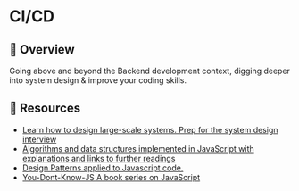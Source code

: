 # CI/CD

## 📙 Overview

Going above and beyond the Backend development context, digging deeper into system design & improve your coding skills.

## 🔗 Resources
- [Learn how to design large-scale systems. Prep for the system design interview](https://github.com/donnemartin/system-design-primer)
- [Algorithms and data structures implemented in JavaScript with explanations and links to further readings](https://github.com/trekhleb/javascript-algorithms)
- [Design Patterns applied to Javascript code.](https://github.com/tcorral/Design-Patterns-in-Javascript
  )
- [You-Dont-Know-JS A book series on JavaScript](https://github.com/getify/You-Dont-Know-JS)
